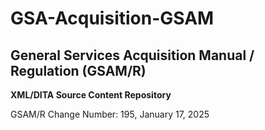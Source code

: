 # GSA-Acquisition-GSAM
## General Services Acquisition Manual / Regulation (GSAM/R) 
**XML/DITA Source Content Repository**


GSAM/R Change Number: 195, January 17, 2025


